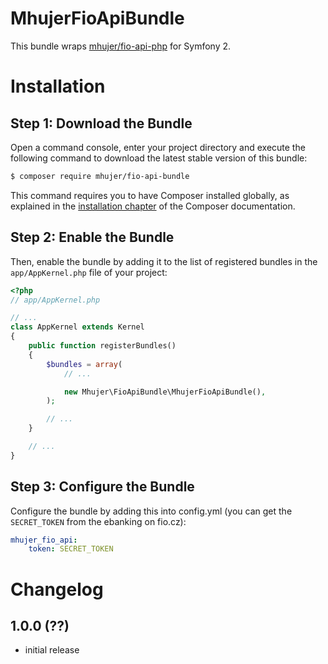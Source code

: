MhujerFioApiBundle
====================
This bundle wraps [mhujer/fio-api-php](https://github.com/mhujer/fio-api-php) for Symfony 2.

Installation
============

Step 1: Download the Bundle
---------------------------
Open a command console, enter your project directory and execute the
following command to download the latest stable version of this bundle:

```bash
$ composer require mhujer/fio-api-bundle
```

This command requires you to have Composer installed globally, as explained
in the [installation chapter](https://getcomposer.org/doc/00-intro.md)
of the Composer documentation.

Step 2: Enable the Bundle
-------------------------
Then, enable the bundle by adding it to the list of registered bundles
in the `app/AppKernel.php` file of your project:

```php
<?php
// app/AppKernel.php

// ...
class AppKernel extends Kernel
{
    public function registerBundles()
    {
        $bundles = array(
            // ...

            new Mhujer\FioApiBundle\MhujerFioApiBundle(),
        );

        // ...
    }

    // ...
}
```

Step 3: Configure the Bundle
---------------------------
Configure the bundle by adding this into config.yml (you can get the `SECRET_TOKEN` from the ebanking on fio.cz):

```yaml
mhujer_fio_api:
    token: SECRET_TOKEN
```


Changelog
===========

## 1.0.0 (??)
- initial release
